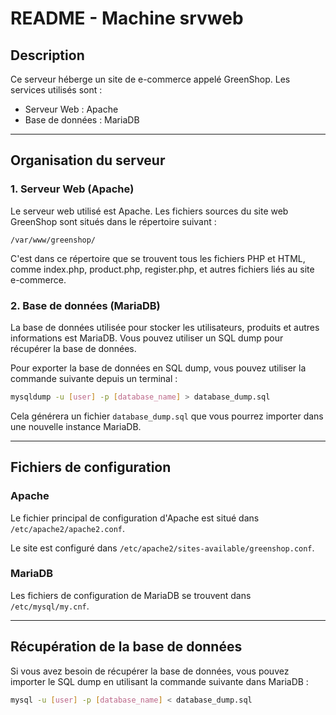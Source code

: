 # README - Machine srvweb

## Description

Ce serveur héberge un site de e-commerce appelé GreenShop. Les services utilisés sont :

- Serveur Web : Apache
- Base de données : MariaDB

---

## Organisation du serveur

### 1. Serveur Web (Apache)

Le serveur web utilisé est Apache. Les fichiers sources du site web GreenShop sont situés dans le répertoire suivant :

```
/var/www/greenshop/
```

C'est dans ce répertoire que se trouvent tous les fichiers PHP et HTML, comme index.php, product.php, register.php, et autres fichiers liés au site e-commerce.

### 2. Base de données (MariaDB)

La base de données utilisée pour stocker les utilisateurs, produits et autres informations est MariaDB. Vous pouvez utiliser un SQL dump pour récupérer la base de données.

Pour exporter la base de données en SQL dump, vous pouvez utiliser la commande suivante depuis un terminal :

```bash
mysqldump -u [user] -p [database_name] > database_dump.sql
```

Cela générera un fichier `database_dump.sql` que vous pourrez importer dans une nouvelle instance MariaDB.

---

## Fichiers de configuration

### Apache

Le fichier principal de configuration d'Apache est situé dans `/etc/apache2/apache2.conf`.

Le site est configuré dans `/etc/apache2/sites-available/greenshop.conf`.

### MariaDB

Les fichiers de configuration de MariaDB se trouvent dans `/etc/mysql/my.cnf`.

---

## Récupération de la base de données

Si vous avez besoin de récupérer la base de données, vous pouvez importer le SQL dump en utilisant la commande suivante dans MariaDB :

```bash
mysql -u [user] -p [database_name] < database_dump.sql
```